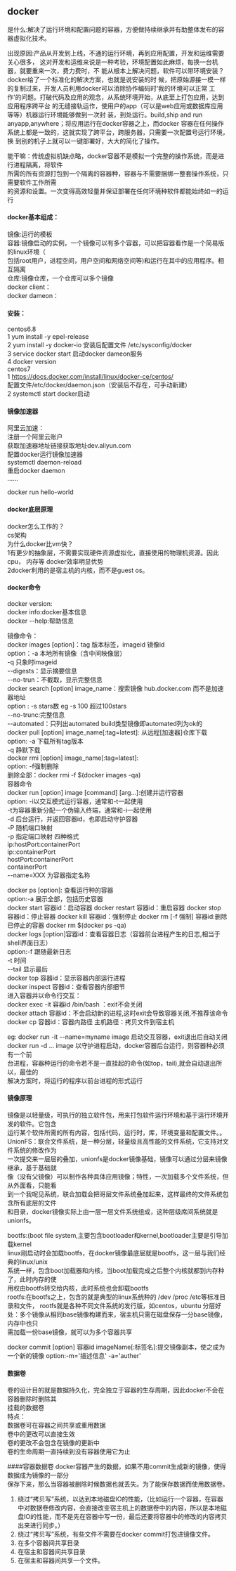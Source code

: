 ## docker
是什么:解决了运行环境和配置问题的容器，方便做持续继承并有助整体发布的容器虚拟化技术。

出现原因:产品从开发到上线，不通的运行环境，再到应用配置，开发和运维需要关心很多，
这对开发和运维来说是一种考验，环境配置如此麻烦，每换一台机器，就要重来一次，费力费时，不
能从根本上解决问题，软件可以带环境安装？docker给了一个标准化的解决方案，也就是说安装的时
候，把原始源接一模一样的复制过来，开发人员利用docker可以消除协作编码时‘我的环境可以正常
工作’的问题。打破代码及应用的观念，从系统环境开始，从底至上打包应用，达到应用程序跨平台
的无缝接轨运作，使用户的app（可以是web应用或数据库应用等等）机器运行环境能够做到一次封
装，到处运行。build,ship and run anyapp,anywhere；将应用运行在docker容器之上，而docker
容器在任何操作系统上都是一致的，这就实现了跨平台，跨服务器，只需要一次配置号运行环境，换
到别的机子上就可以一键部署好，大大的简化了操作。

能干嘛：传统虚拟机缺点略，docker容器不是模拟一个完整的操作系统，而是进行进程隔离，将软件  
所需的所有资源打包到一个隔离的容器种，容器与不需要捆绑一整套操作系统，只需要软件工作所需  
的资源和设置。一次变得高效轻量并保证部署在任何环境种软件都能始终如一的运行  

#### docker基本组成：
 镜像:运行的模板  
 容器:镜像启动的实例，一个镜像可以有多个容器，可以把容器看作是一个简易版的linux环境（  
      包括root用户，进程空间，用户空间和网络空间等)和运行在其中的应用程序。相互隔离  
 仓库:镜像仓库，一个仓库可以多个镜像  
 docker client：  
 docker dameon：  

#### 安装：  
centos6.8  
1 yum install -y epel-release  
2 yum install -y docker-io 安装后配置文件 /etc/sysconfig/docker  
3 service docker start 启动docker dameon服务   
4 docker version  
centos7  
1 https://docs.docker.com/install/linux/docker-ce/centos/  
 配置文件/etc/docker/daemon.json（安装后不存在，可手动新建）  
2 systemctl start docker启动  

#### 镜像加速器  
阿里云加速：  
  注册一个阿里云账户  
  获取加速器地址链接获取地址dev.aliyun.com  
  配置docker运行镜像加速器  
  systemctl daemon-reload  
  重启docker daemon  
......  

docker run hello-world  

#### docker底层原理  
docker怎么工作的？  
cs架构  
为什么docker比vm快？  
1有更少的抽象层，不需要实现硬件资源虚拟化，直接使用的物理机资源。因此cpu，
内存等 docker效率明显优势  
2docker利用的是宿主机的内核，而不是guest os。  

#### docker命令    
docker version:  
docker info:docker基本信息  
docker --help:帮助信息  

镜像命令：  
docker images [option]：tag 版本标签，imageid 镜像id  
             option：-a 本地所有镜像（含中间映像层）  
                  -q 只象时imageid  
                  --digests：显示摘要信息  
                  --no-trun：不截取，显示完整信息  
docker search [option] image_name：搜索镜像 hub.docker.com 而不是加速器地址   
             option : -s stars数 eg -s 100 超过100stars  
                     --no-trunc:完整信息  
                     --automated：只列出automated build类型镜像即automated列为ok的  
docker pull [option]  image_name[:tag=latest]: 从远程[加速器]仓库下载  
            option: -a 下载所有tag版本  
                    -q 静默下载  
docker rmi [option]  image_name[:tag=latest]:  
         option: -f强制删除   
         删除全部：docker rmi -f $(docker images -qa)  
容器命令  
docker run [option] image [command] [arg...]:创建并运行容器    
           option: -i以交互模式运行容器，通常和-t一起使用    
                   -t为容器重新分配一个伪输入终端，通常和-i一起使用  
                   -d 后台运行，并返回容器id，也即启动守护容器  
                   -P 随机端口映射  
                   -p 指定端口映射 四种格式  
                      ip:hostPort:containerPort  
                      ip::containerPort  
                      hostPort:containerPort  
                      containerPort  
                   --name=XXX 为容器指定名称  
         
docker ps [option]: 查看运行种的容器     
          option:-a 展示全部，包括历史容器  
docker start 容器id：启动容器
docker restart 容器id：重启容器
docker stop 容器id：停止容器
docker kill 容器id：强制停止
docker rm [-f 强制] 容器id:删除已停止的容器 docker rm $(docker ps -qa)  
docker logs [option]容器id：查看容器日志（容器前台进程产生的日志,相当于shell界面日志）  
            option:-f 跟随最新日志   
                   -t 时间   
                   --tail 显示最后    
docker top 容器id：显示容器内部运行进程   
docker inspect 容器id：查看容器内部细节  
进入容器并以命令行交互：  
 docker exec -it 容器id /bin/bash ：exit不会关闭  
 docker attach 容器id：不会启动新的进程,这时exit会导致容器关闭,不推荐该命令  
docker cp 容器id：容器内路径 主机路径：拷贝文件到宿主机  
      
eg: docker run -it --name=myname image 启动交互容器，exit退出后自动关闭     
    docker run -d ... image 以守护进程启动，docker容器后台运行，则容器种必须有一个前    
    台进程，容器种运行的命令若不是一直挂起的命令(如top，tail),就会自动退出所以，最佳的    
    解决方案时，将运行的程序以前台进程的形式运行      


#### 镜像原理  
镜像是以轻量级，可执行的独立软件包，用来打包软件运行环境和基于运行环境开发的软件。它包含  
运行某个软件所需的所有内容，包括代码，运行时，库，环境变量和配置文件。。  
UnionFS：联合文件系统，是一种分层，轻量级且高性能的文件系统，它支持对文件系统的修改作为  
一次提交来一层层的叠加，unionfs是docker镜像基础，镜像可以通过分层来镜像继承，基于基础就   
像（没有父镜像）可以制作各种具体应用镜像；特性，一次加载多个文件系统，但从外面看，只能看  
到一个我呢见系统，联合加载会把哥层文件系统叠加起来，这样最终的文件系统包含所有底层的文件  
和目录，docker镜像实际上由一层一层文件系统组成，这种层级席间系统就是unionfs。

bootfs:(boot file system,主要包含bootloader和kernel,bootloader主要是引导加载kernel   
linux刚启动时会加载bootfs，在docker镜像最底层就是bootfs，这一层与我们经典的linux/unix  
系统一样，包含boot加载器和内核，当boot加载完成之后整个内核就都到内存种了，此时内存的使  
用权由bootfs转交给内核，此时系统也会卸载bootfs   
rootfs:在bootfs之上，包含的就是典型的linux系统种的 /dev /proc /etc等标准目录和文件，
rootfs就是各种不同文件系统的发行版，如centos，ubuntu
分层好处：多个镜像从相同base镜像构建而来，宿主机只需在磁盘保存一分base镜像，内存中也只  
需加载一份base镜像，就可以为多个容器共享  

docker commit [option] 容器id imageName[:标签名]:提交镜像副本，使之成为一个新的镜像
            option:-m='描述信息'
                   -a='auther'

#### 数据卷
卷的设计目的就是数据持久化，完全独立于容器的生存周期，因此docker不会在容器删除时删除其  
挂载的数据卷  
特点：  
 数据卷可在容器之间共享或重用数据  
 卷中的更改可以直接生效  
 卷的更改不会包含在镜像的更新中  
 卷的生命周期一直持续到没有容器使用它为止  




                














####容器数据卷
docker容器产生的数据，如果不用commit生成新的镜像，使得数据成为镜像的一部分  
保存下来，那么当容器被删除时候数据也就丢失。为了能保存数据而使用数据卷。
1. 绕过“拷贝写”系统，以达到本地磁盘IO的性能，（比如运行一个容器，在容器中对数据卷修改内容，会直接改变宿主机上的数据卷中的内容，所以是本地磁盘IO的性能，而不是先在容器中写一份，最后还要将容器中的修改的内容拷贝出来进行同步。） 
2. 绕过“拷贝写”系统，有些文件不需要在docker commit打包进镜像文件。 
3. 在多个容器间共享目录 
4. 在宿主和容器间共享目录 
5. 在宿主和容器间共享一个文件。
 




